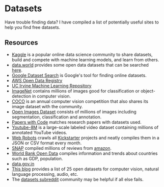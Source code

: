 # Datasets

Have trouble finding data? I have compiled a list of potentially useful sites to help you find free datasets.

## Resources

* [Kaggle](https://www.kaggle.com/) is a popular online data science community to share datasets, build and compete with machine learning models, and learn from others.
* [data.world](https://data.world) provides some open data datasets that can be searched [here](https://data.world/datasets/open-data).
* [Google Dataset Search](https://toolbox.google.com/datasetsearch) is Google's tool for finding online datasets.
* [AWS Open Data Registry](https://registry.opendata.aws/)
* [UC Irvine Machine Learning Repository](http://mlr.cs.umass.edu/ml/)
* [ImageNet](http://www.image-net.org/) contains millions of images good for classification or object-detection in computer vision.
* [COCO](http://cocodataset.org/#home) is an annual computer vision competition that also shares its image dataset with the community.
* [Open Images Dataset](https://storage.googleapis.com/openimages/web/index.html) consists of millions of images including segmentation, classification and annotation.
* [Papers with Code](https://paperswithcode.com/sota) matches research papers with datasets used.
* [Youtube-8M](https://research.google.com/youtube8m/) is a large-scale labeled video dataset containing millions of annotated YouTube videos.
* [Web Robots](https://webrobots.io/kickstarter-datasets/) crawls all [Kickstarter](https://www.kickstarter.com/) projects and neatly compiles them in a JSON or CSV format every month.
* [SNAP](https://snap.stanford.edu/data/web-Amazon.html) compiled millions of reviews from [amazon](https://www.amazon.com/).
* [World Bank Open Data](https://data.worldbank.org/) compiles information and trends about countries such as GDP, population.
* [data.gov.in](https://data.gov.in/)
* [This blog](https://www.analyticsvidhya.com/blog/2018/03/comprehensive-collection-deep-learning-datasets/) provides a list of 25 open datasets for computer vision, natural language processing, audio, etc.
* The [datasets subreddit](https://www.reddit.com/r/datasets/) community may be helpful if all else fails.

